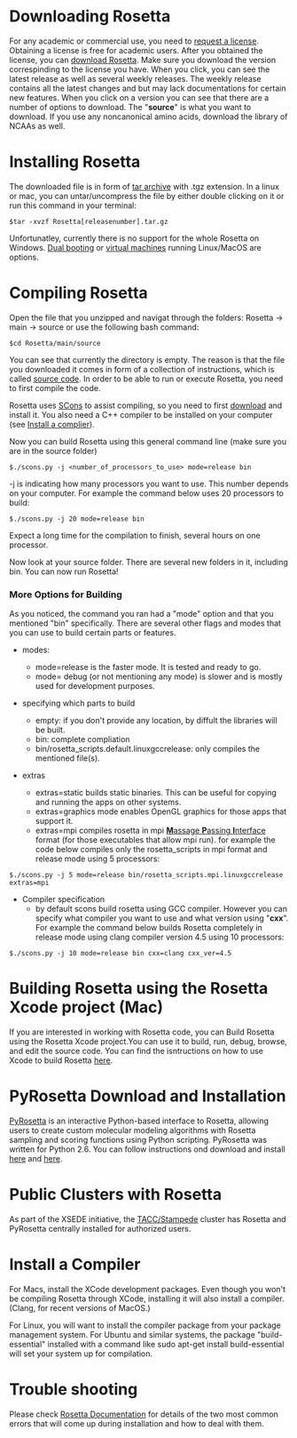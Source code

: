 # Downloading Rosetta

For any academic or commercial use, you need to [request a license](https://els.comotion.uw.edu/express_license_technologies/rosetta). Obtaining a license is free for academic users. After you obtained the license, you can [download Rosetta](https://www.rosettacommons.org/software/license-and-download). Make sure you download the version correspinding to the license you have. When you click, you can see the latest release as well as several weekly releases. The weekly release contains all the latest changes and but may lack documentations for certain new features. When you click on a version you can see that there are a number of options to download. The "__source__" is what you want to download. If you use any noncanonical amino acids, download the library of NCAAs as well.

# Installing Rosetta

The downloaded file is in form of [tar archive](https://en.wikipedia.org/wiki/Tar_(computing)) with .tgz extension. In a linux or mac, you can untar/uncompress the file by either double clicking on it or run this command in your terminal:
```
$tar -xvzf Rosetta[releasenumber].tar.gz
```
Unfortunatley,  currently there is no support for the whole Rosetta on Windows.  [Dual booting](https://en.wikipedia.org/wiki/Multi-booting) or [virtual machines](https://en.wikipedia.org/wiki/Virtual_machine) running Linux/MacOS are options. 

# Compiling Rosetta

Open the file that you unzipped and navigat through the folders: Rosetta -> main -> source or use the following bash command:
```
$cd Rosetta/main/source
```
You can see that currently the directory is empty. The reason is that the file you downloaded it comes in form of a collection of instructions, which is called [source code](https://en.wikipedia.org/wiki/Source_code). In order to be able to run or execute Rosetta, you need to first compile the code.

Rosetta uses [SCons](http://www.scons.org/) to assist compiling, so you need to first [download](http://scons.org/pages/download.html) and install it. You also need a C++ compiler to be installed on your computer (see [Install a complier](#Install-a-Compiler)).

Now you can build Rosetta using this general command line (make sure you are in the source folder)

```
$./scons.py -j <number_of_processors_to_use> mode=release bin
```
-j is indicating how many processors you want to use. This number depends on your computer. For example the command below uses 20 processors to build:

```
$./scons.py -j 20 mode=release bin
```
Expect a long time for the compilation to finish, several hours on one processor.

Now look at your source folder. There are several new folders in it, including bin. You can now run Rosetta!

### More Options for Building

As you noticed, the command you ran had a "mode" option and that you mentioned "bin" specifically. There are several other flags and modes that you can use to build certain parts or features.

- modes:
    - mode=release is the faster mode. It is tested and ready to go.
    - mode= debug (or not mentioning any mode) is slower and is mostly used for development purposes.

- specifying which parts to build
    - empty: if you don't provide any location, by diffult the libraries will be built.
    - bin: complete compliation
    - bin/rosetta_scripts.default.linuxgccrelease: only compiles the mentioned file(s).

- extras
    
    - extras=static builds static binaries. This can be useful for copying and running the apps on other systems.
    - extras=graphics mode enables OpenGL graphics for those apps that support it.
    - extras=mpi compiles rosetta in mpi [**M**assage **P**assing **I**nterface](https://computing.llnl.gov/tutorials/mpi/#What) format (for those executables that allow mpi run). for example the code below compiles only the rosetta_scripts in mpi format and release mode using 5 processors:

```
$./scons.py -j 5 mode=release bin/rosetta_scripts.mpi.linuxgccrelease extras=mpi
```
- Compiler specification
    - by default scons build rosetta using GCC compiler. However you can specify what compiler you want to use and what version using "__cxx__". For example the command below builds Rosetta completely in release mode using clang compiler version 4.5 using 10 processors:

```
$./scons.py -j 10 mode=release bin cxx=clang cxx_ver=4.5
```
# Building Rosetta using the Rosetta Xcode project (Mac)
 If you are interested in working with Rosetta code, you can Build Rosetta using the Rosetta Xcode project.You can use it to build, run, debug, browse, and edit the source code. You can find the isntructions on how to use Xcode to build Rosetta [here](https://www.rosettacommons.org/docs/latest/build_documentation/Build-Documentation).

# PyRosetta Download and Installation

[PyRosetta](http://www.pyrosetta.org/) is an interactive Python-based interface to Rosetta, allowing users to create custom molecular modeling algorithms with Rosetta sampling and scoring functions using Python scripting. PyRosetta was written for Python 2.6. You can follow instructions ond download and install [here](https://www.rosettacommons.org/docs/latest/scripting_documentation/PyRosetta/PyRosetta) and [here](http://www.pyrosetta.org/dow).

# Public Clusters with Rosetta

As part of the XSEDE initiative, the [TACC/Stampede](https://www.rosettacommons.org/docs/latest/build_documentation/TACC) cluster has Rosetta and PyRosetta centrally installed for authorized users.

# Install a Compiler

For Macs, install the XCode development packages. Even though you won't be compiling Rosetta through XCode, installing it will also install a compiler. (Clang, for recent versions of MacOS.)

For Linux, you will want to install the compiler package from your package management system. For Ubuntu and similar systems, the package "build-essential" installed with a command like sudo apt-get install build-essential will set your system up for compilation.

# Trouble shooting

Please check [Rosetta Documentation](https://www.rosettacommons.org/docs/latest/build_documentation/Build-Documentation) for details of the two most common errors that will come up during installation and how to deal with them.



